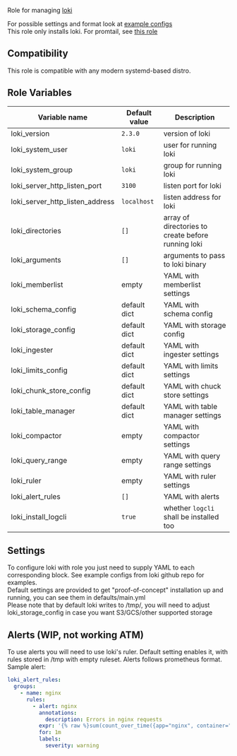Role for managing [loki](https://github.com/grafana/loki)

For possible settings and format look at [example configs](https://github.com/grafana/loki/blob/master/docs/sources/configuration/examples.md)  
This role only installs loki. For promtail, see [this role](https://github.com/patrickjahns/ansible-role-promtail)

## Compatibility
This role is compatible with any modern systemd-based distro.  

## Role Variables
| Variable name                   | Default value | Description                                        |
| ------------------------------- | ------------- | -------------------------------------------------- |
| loki_version                    | `2.3.0`       | version of loki                                    |
| loki_system_user                | `loki`        | user for running loki                              |
| loki_system_group               | `loki`        | group for running loki                             |
| loki_server_http_listen_port    | `3100`        | listen port for loki                               |
| loki_server_http_listen_address | `localhost`   | listen address for loki                            |
| loki_directories                | `[]`          | array of directories to create before running loki |
| loki_arguments                  | `[]`          | arguments to pass to loki binary                   |
| loki_memberlist                 | empty         | YAML with memberlist settings |
| loki_schema_config              | default dict  | YAML with schema config                            |
| loki_storage_config             | default dict  | YAML with storage config                           |
| loki_ingester                   | default dict  | YAML with ingester settings                        |
| loki_limits_config              | default dict  | YAML with limits settings                          |
| loki_chunk_store_config         | default dict  | YAML with chuck store settings                     |
| loki_table_manager              | default dict  | YAML with table manager settings                   |
| loki_compactor                  | empty         | YAML with compactor settings                       |
| loki_query_range                | empty         | YAML with query range settings
| loki_ruler                      | empty         | YAML with ruler settings
| loki_alert_rules                | `[]`          | YAML with alerts
| loki_install_logcli             | `true`        | whether `logcli` shall be installed too            |

## Settings
To configure loki with role you just need to supply YAML to each corresponding block. See example configs from loki github repo for examples.   
Default settings are provided to get "proof-of-concept" installation up and running, you can see them in defaults/main.yml  
Please note that by default loki writes to /tmp/, you will need to adjust loki_storage_config in case you want S3/GCS/other supported storage  

## Alerts (WIP, not working ATM)
To use alerts you will need to use loki's ruler. Default setting enables it, with rules stored in /tmp with empty ruleset. Alerts follows prometheus format. Sample alert:
```yaml
loki_alert_rules:
  groups:
    - name: nginx
      rules:
        - alert: nginx
          annotations:
            description: Errors in nginx requests
          expr: '{% raw %}sum(count_over_time({app="nginx", container="application", type="error"} > 0{% endraw %}'
          for: 1m
          labels:
            severity: warning
```
